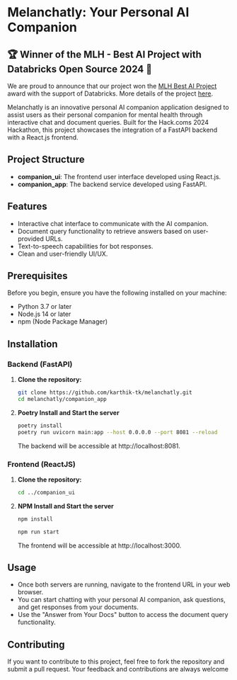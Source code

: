 # Melanchatly: Your Personal AI Companion

## 🏆 Winner of the MLH - Best AI Project with Databricks Open Source 2024 🎉

We are proud to announce that our project won the [MLH Best AI Project](https://hack-coms-24.devpost.com/) award with the support of Databricks. More details of the project [here](https://devpost.com/software/melanchatly-home-away-from-home).

Melanchatly is an innovative personal AI companion application designed to assist users as their personal companion for mental health through interactive chat and document queries. Built for the Hack.coms 2024 Hackathon, this project showcases the integration of a FastAPI backend with a React.js frontend.

## Project Structure

- **companion_ui**: The frontend user interface developed using React.js.
- **companion_app**: The backend service developed using FastAPI.

## Features

- Interactive chat interface to communicate with the AI companion.
- Document query functionality to retrieve answers based on user-provided URLs.
- Text-to-speech capabilities for bot responses.
- Clean and user-friendly UI/UX.

## Prerequisites

Before you begin, ensure you have the following installed on your machine:

- Python 3.7 or later
- Node.js 14 or later
- npm (Node Package Manager)

## Installation

### Backend (FastAPI)

1. **Clone the repository:**

   ```bash
   git clone https://github.com/karthik-tk/melanchatly.git
   cd melanchatly/companion_app
   ```

2. **Poetry Install and Start the server**

   ```bash
   poetry install
   poetry run uvicorn main:app --host 0.0.0.0 --port 8081 --reload
   ```

   The backend will be accessible at http://localhost:8081.

### Frontend (ReactJS)

1. **Clone the repository:**

   ```bash
   cd ../companion_ui
   ```

2. **NPM Install and Start the server**

   ```bash
   npm install

   npm run start
   ```

   The frontend will be accessible at http://localhost:3000.

## Usage

- Once both servers are running, navigate to the frontend URL in your web browser.
- You can start chatting with your personal AI companion, ask questions, and get responses from your documents.
- Use the "Answer from Your Docs" button to access the document query functionality.

## Contributing

If you want to contribute to this project, feel free to fork the repository and submit a pull request. Your feedback and contributions are always welcome
